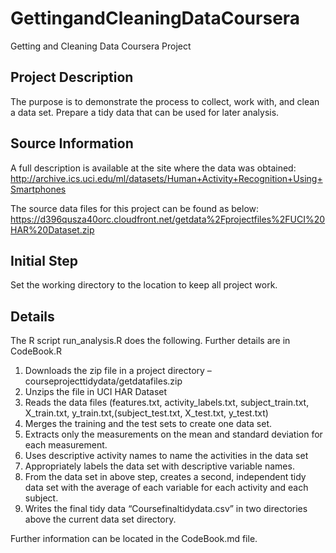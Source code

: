# GettingandCleaningDataCoursera
Getting and Cleaning Data Coursera Project

## Project Description
The purpose is to demonstrate the process to collect, work with, and clean a data set. Prepare a tidy data that can be used for later analysis. 

## Source Information
A full description is available at the site where the data was obtained:
http://archive.ics.uci.edu/ml/datasets/Human+Activity+Recognition+Using+Smartphones


The source data files for this project can be found as below:
https://d396qusza40orc.cloudfront.net/getdata%2Fprojectfiles%2FUCI%20HAR%20Dataset.zip

## Initial Step
Set the working directory to the location to keep all project work. 

## Details
The R script run_analysis.R does the following. Further details are in CodeBook.R
1.	Downloads the zip file in a project directory – courseprojecttidydata/getdatafiles.zip
2.	Unzips the file in UCI HAR Dataset
3.	Reads the data files (features.txt, activity_labels.txt, subject_train.txt, X_train.txt, y_train.txt,(subject_test.txt, X_test.txt, y_test.txt) 
4.	Merges the training and the test sets to create one data set.
5.	Extracts only the measurements on the mean and standard deviation for each measurement.
6.	Uses descriptive activity names to name the activities in the data set
7.	Appropriately labels the data set with descriptive variable names.
8.	From the data set in above step, creates a second, independent tidy data set with the average of each variable for each activity and each subject.
9.	Writes the final tidy data “Coursefinaltidydata.csv” in two directories above the current data set directory.

Further information can be located in the CodeBook.md file.
